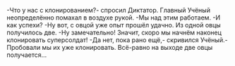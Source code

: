   -Что у нас с клонированием?- спросил Диктатор.
Главный Учёный неопределённо помахал в воздухе рукой.
-Мы над этим работаем.
-И как успехи?
-Ну вот, с овцой уже опыт прошёл удачно. Из одной овцы получилось две.
-Ну замечательно! Значит, скоро мы начнём наконец клонировать суперсолдат!
-Да нет, пока рано ещё,- скривился Учёный.- Пробовали мы их уже клонировать. Всё-равно на выходе две овцы получается...    